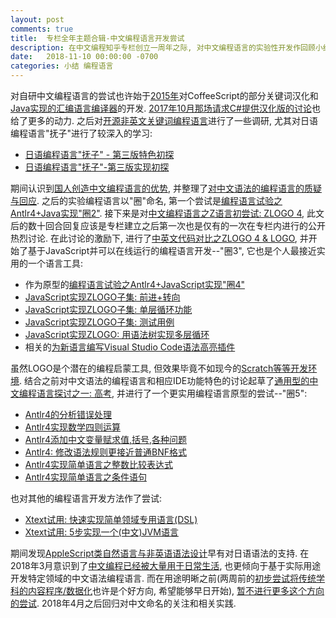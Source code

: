 ```yaml
---
layout: post
comments: true
title:  专栏全年主题合辑-中文编程语言开发尝试
description: 在中文编程知乎专栏创立一周年之际, 对中文编程语言的实验性开发作回顾小结. Summary of creating Chinese-based programming language one year after starting "Programming in Chinese" column.
date:   2018-11-10 00:00:00 -0700
categories: 小结 编程语言
---
```


对自研中文编程语言的尝试也许始于[2015年](https://zhuanlan.zhihu.com/p/27537616)对CoffeeScript的部分关键词汉化和[Java实现的汇编语言编译器](https://zhuanlan.zhihu.com/p/32607169)的开发. [2017年10月那场请求C#提供汉化版的讨论](https://zhuanlan.zhihu.com/p/30726527)也给了更多的动力. 之后对[开源非英文关键词编程语言](https://zhuanlan.zhihu.com/c_140193266)进行了一些调研, 尤其对日语编程语言"抚子"进行了较深入的学习:
- [日语编程语言"抚子" - 第三版特色初探](https://zhuanlan.zhihu.com/p/30800689)
- [日语编程语言"抚子"-第三版实现初探](https://zhuanlan.zhihu.com/p/32273857)

期间认识到[国人创造中文编程语言的优势](https://zhuanlan.zhihu.com/p/31162122), 并整理了[对中文语法的编程语言的质疑与回应](https://zhuanlan.zhihu.com/p/31389042). 之后的实验编程语言以"圈"命名, 第一个尝试是[编程语言试验之Antlr4+Java实现"圈2"](https://zhuanlan.zhihu.com/p/31429800). 接下来是对[中文编程语言之Z语言初尝试: ZLOGO 4](https://zhuanlan.zhihu.com/p/31505895), 此文后的数十回合回复应该是专栏建立之后第一次也是仅有的一次在专栏内进行的公开热烈讨论. 在此讨论的激励下, 进行了[中英文代码对比之ZLOGO 4 & LOGO](https://zhuanlan.zhihu.com/p/31620122), 并开始了基于JavaScript并可以在线运行的编程语言开发--"圈3", 它也是个人最接近实用的一个语言工具:

- 作为原型的[编程语言试验之Antlr4+JavaScript实现"圈4"](https://zhuanlan.zhihu.com/p/31644101)
- [JavaScript实现ZLOGO子集: 前进+转向](https://zhuanlan.zhihu.com/p/31748014)
- [JavaScript实现ZLOGO子集: 单层循环功能](https://zhuanlan.zhihu.com/p/31785790)
- [JavaScript实现ZLOGO子集: 测试用例](https://zhuanlan.zhihu.com/p/31870155)
- [JavaScript实现ZLOGO: 用语法树实现多层循环](https://zhuanlan.zhihu.com/p/32571516)
- 相关的[为新语言编写Visual Studio Code语法高亮插件](https://zhuanlan.zhihu.com/p/32322051)

虽然LOGO是个潜在的编程启蒙工具, 但效果毕竟不如现今的[Scratch等等开发环境](https://zhuanlan.zhihu.com/p/33650956). 结合之前对中文语法的编程语言和相应IDE功能特色的讨论起草了[通用型的中文编程语言探讨之一: 高考](https://zhuanlan.zhihu.com/p/32677451), 并进行了一个更实用编程语言原型的尝试--"圈5":

- [Antlr4的分析错误处理](https://zhuanlan.zhihu.com/p/32792684)
- [Antlr4实现数学四则运算](https://zhuanlan.zhihu.com/p/32864261)
- [Antlr4添加中文变量赋求值,括号,各种问题](https://zhuanlan.zhihu.com/p/32896571)
- [Antlr4: 修改语法规则更接近普通BNF格式](https://zhuanlan.zhihu.com/p/32939695)
- [Antlr4实现简单语言之整数比较表达式](https://zhuanlan.zhihu.com/p/33047128)
- [Antlr4实现简单语言之条件语句](https://zhuanlan.zhihu.com/p/33871431)

也对其他的编程语言开发方法作了尝试:

- [Xtext试用: 快速实现简单领域专用语言(DSL)](https://zhuanlan.zhihu.com/p/33047136)
- [Xtext试用: 5步实现一个(中文)JVM语言](https://zhuanlan.zhihu.com/p/33047136)

期间发现[AppleScript类自然语言与非英语语法设计](https://zhuanlan.zhihu.com/p/33587884)早有对日语语法的支持. 在2018年3月意识到了[中文编程已经被大量用于日常生活](https://zhuanlan.zhihu.com/p/35058489), 也更倾向于基于实际用途开发特定领域的中文语法编程语言. 而在用途明晰之前(两周前的[初步尝试将传统学科的内容程序/数据化](https://zhuanlan.zhihu.com/p/47807062)也许是个好方向, 希望能够早日开始), [暂不进行更多这个方向的尝试](https://zhuanlan.zhihu.com/p/34161534). 2018年4月之后回归对中文命名的关注和相关实践.